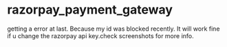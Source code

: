 # razorpay_payment_gateway
getting a error at last. Because my id was blocked recently. It will work fine if u change the razorpay api key.check screenshots for more info. 
